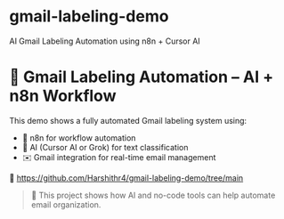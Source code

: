 # gmail-labeling-demo
AI Gmail Labeling Automation using n8n + Cursor AI
# 📧 Gmail Labeling Automation – AI + n8n Workflow

This demo shows a fully automated Gmail labeling system using:
- 🔁 n8n for workflow automation
- 🧠 AI (Cursor AI or Grok) for text classification
- ✉️ Gmail integration for real-time email management

🎥 https://github.com/Harshithr4/gmail-labeling-demo/tree/main

> 🚀 This project shows how AI and no-code tools can help automate email organization.
